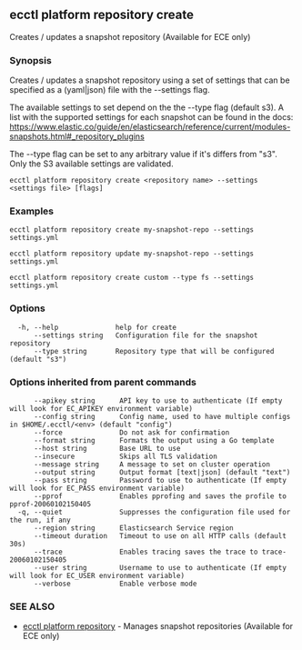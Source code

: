 ## ecctl platform repository create

Creates / updates a snapshot repository (Available for ECE only)

### Synopsis

Creates / updates a snapshot repository using a set of settings that can be
specified as a (yaml|json) file with the --settings flag.

The available settings to set depend on the the --type flag (default s3). A
list with the supported settings for each snapshot can be found in the docs:
https://www.elastic.co/guide/en/elasticsearch/reference/current/modules-snapshots.html#_repository_plugins

The --type flag can be set to any arbitrary value if it's differs from "s3".
Only the S3 available settings are validated.


```
ecctl platform repository create <repository name> --settings <settings file> [flags]
```

### Examples

```
ecctl platform repository create my-snapshot-repo --settings settings.yml

ecctl platform repository update my-snapshot-repo --settings settings.yml

ecctl platform repository create custom --type fs --settings settings.yml

```

### Options

```
  -h, --help              help for create
      --settings string   Configuration file for the snapshot repository
      --type string       Repository type that will be configured (default "s3")
```

### Options inherited from parent commands

```
      --apikey string      API key to use to authenticate (If empty will look for EC_APIKEY environment variable)
      --config string      Config name, used to have multiple configs in $HOME/.ecctl/<env> (default "config")
      --force              Do not ask for confirmation
      --format string      Formats the output using a Go template
      --host string        Base URL to use
      --insecure           Skips all TLS validation
      --message string     A message to set on cluster operation
      --output string      Output format [text|json] (default "text")
      --pass string        Password to use to authenticate (If empty will look for EC_PASS environment variable)
      --pprof              Enables pprofing and saves the profile to pprof-20060102150405
  -q, --quiet              Suppresses the configuration file used for the run, if any
      --region string      Elasticsearch Service region
      --timeout duration   Timeout to use on all HTTP calls (default 30s)
      --trace              Enables tracing saves the trace to trace-20060102150405
      --user string        Username to use to authenticate (If empty will look for EC_USER environment variable)
      --verbose            Enable verbose mode
```

### SEE ALSO

* [ecctl platform repository](ecctl_platform_repository.md)	 - Manages snapshot repositories (Available for ECE only)

